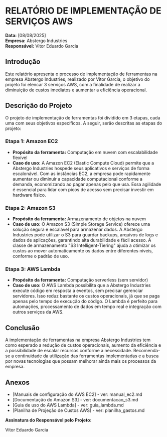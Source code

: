 # RELATÓRIO DE IMPLEMENTAÇÃO DE SERVIÇOS AWS

**Data:** [08/08/2025]  
**Empresa:** Abstergo Industries  
**Responsável:** Vitor Eduardo Garcia

## Introdução
Este relatório apresenta o processo de implementação de ferramentas na empresa Abstergo Industries, realizado por Vitor Garcia, o objetivo do projeto foi elencar 3 serviços AWS, com a finalidade de realizar a diminuição de custos imediatos e aumentar a eficiência operacional.

## Descrição do Projeto
O projeto de implementação de ferramentas foi dividido em 3 etapas, cada uma com seus objetivos específicos. A seguir, serão descritas as etapas do projeto:

### Etapa 1: Amazon EC2
- **Propósito da ferramenta:** Computação em nuvem com escalabilidade flexível  
- **Caso de uso:** A Amazon EC2 (Elastic Compute Cloud) permite que a Abstergo Industries hospede seus aplicativos e serviços de forma escalonável. Com as instâncias EC2, a empresa pode rapidamente aumentar ou diminuir a capacidade computacional conforme a demanda, economizando ao pagar apenas pelo que usa. Essa agilidade é essencial para lidar com picos de acesso sem precisar investir em hardware físico.

### Etapa 2: Amazon S3
- **Propósito da ferramenta:** Armazenamento de objetos na nuvem  
- **Caso de uso:** O Amazon S3 (Simple Storage Service) oferece uma solução segura e escalável para armazenar dados. A Abstergo Industries pode utilizar o S3 para guardar backups, arquivos de logs e dados de aplicações, garantindo alta durabilidade e fácil acesso. A classe de armazenamento "S3 Intelligent-Tiering" ajuda a otimizar os custos ao mover automaticamente os dados entre diferentes níveis, conforme o padrão de uso.

### Etapa 3: AWS Lambda
- **Propósito da ferramenta:** Computação serverless (sem servidor)  
- **Caso de uso:** O AWS Lambda possibilita que a Abstergo Industries execute código em resposta a eventos, sem precisar gerenciar servidores. Isso reduz bastante os custos operacionais, já que se paga apenas pelo tempo de execução do código. O Lambda é perfeito para automações, processamento de dados em tempo real e integração com outros serviços da AWS.


## Conclusão
A implementação de ferramentas na empresa Abstergo Industries tem como esperado a redução de custos operacionais, aumento da eficiência e a possibilidade de escalar recursos conforme a necessidade. Recomenda-se a continuidade da utilização das ferramentas implementadas e a busca por novas tecnologias que possam melhorar ainda mais os processos da empresa.

## Anexos
- [Manuais de configuração do AWS EC2] - ver: manual_ec2.md
- [Documentação do Amazon S3] - ver: documentacao_s3.md
- [Guia de uso do AWS Lambda] - ver: guia_lambda.md
- [Planilha de Projeção de Custos AWS] - ver: planilha_gastos.md

**Assinatura do Responsável pelo Projeto:**

Vitor Eduardo Garcia

